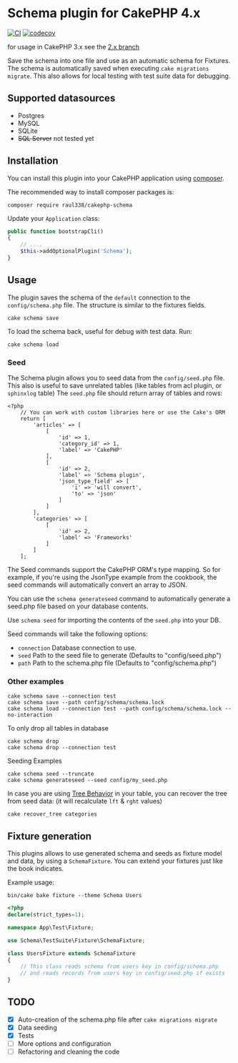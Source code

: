 # Schema plugin for CakePHP 4.x

[![CI](https://github.com/raul338/cakephp-schema/actions/workflows/ci.yml/badge.svg)](https://github.com/raul338/cakephp-schema/actions/workflows/ci.yml) [![codecov](https://codecov.io/gh/raul338/cakephp-schema/branch/master/graph/badge.svg?token=FOLZCY7VSI)](https://codecov.io/gh/raul338/cakephp-schema)

for usage in CakePHP 3.x see the [2.x branch](https://github.com/raul338/cakephp-schema/tree/2.x)

Save the schema into one file and use as an automatic schema for Fixtures. The schema is automatically saved when executing `cake migrations migrate`.
This also allows for local testing with test suite data for debugging.

## Supported datasources

- Postgres
- MySQL
- SQLite
- ~~SQL Server~~ not tested yet

## Installation

You can install this plugin into your CakePHP application using [composer](http://getcomposer.org).

The recommended way to install composer packages is:

```
composer require raul338/cakephp-schema
```

Update your `Application` class:

```PHP
public function bootstrapCli()
{
    // ....
    $this->addOptionalPlugin('Schema');
}
```

## Usage

The plugin saves the schema of the `default` connection to the `config/schema.php` file. The structure is similar to the fixtures fields.

```
cake schema save
```

To load the schema back, useful for debug with test data. Run:

```
cake schema load
```

### Seed

The Schema plugin allows you to seed data from the `config/seed.php` file.
This also is useful to save unrelated tables (like tables from acl plugin, or `sphinxlog` table)
The `seed.php` file should return array of tables and rows:

```
<?php
    // You can work with custom libraries here or use the Cake's ORM
    return [
        'articles' => [
            [
                'id' => 1,
                'category_id' => 1,
                'label' => 'CakePHP'
            ],
            [
                'id' => 2,
                'label' => 'Schema plugin',
                'json_type_field' => [
                    'i' => 'will convert',
                    'to' => 'json'
                ]
            ]
        ],
        'categories' => [
            [
                'id' => 2,
                'label' => 'Frameworks'
            ]
        ]
    ];
```

The Seed commands support the CakePHP ORM's type mapping. So for example, if you're using the JsonType example from the cookbook, the seed commands will automatically convert an array to JSON.

You can use the `schema generateseed` command to automatically generate a seed.php file based on your database contents.

Use `schema seed` for importing the contents of the `seed.php` into your DB.

Seed commands will take the following options:

- `connection` Database connection to use.
- `seed` Path to the seed file to generate (Defaults to "config/seed.php")
- `path` Path to the schema.php file (Defaults to "config/schema.php")



### Other examples

    cake schema save --connection test
    cake schema save --path config/schema/schema.lock
    cake schema load --connection test --path config/schema/schema.lock --no-interaction

To only drop all tables in database

    cake schema drop
    cake schema drop --connection test

Seeding Examples

    cake schema seed --truncate
    cake schema generateseed --seed config/my_seed.php

In case you are using [Tree Behavior](https://book.cakephp.org/4/en/orm/behaviors/tree.html) in your table, you can recover
the tree from seed data: (it will recalculate `lft` & `rght` values)

    cake recover_tree categories

## Fixture generation

This plugins allows to use generated schema and seeds as fixture model and data, by using a `SchemaFixture`. You can extend your fixtures just like the book indicates.

Example usage:

    bin/cake bake fixture --theme Schema Users

```php
<?php
declare(strict_types=1);

namespace App\Test\Fixture;

use Schema\TestSuite\Fixture\SchemaFixture;

class UsersFixture extends SchemaFixture
{
    // This class reads schema from users key in config/schema.php
    // and reads records from users key in config/seed.php if exists
}
```

## TODO

- [x] Auto-creation of the schema.php file after `cake migrations migrate`
- [x] Data seeding
- [x] Tests
- [ ] More options and configuration
- [ ] Refactoring and cleaning the code
